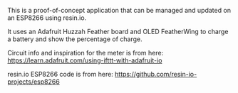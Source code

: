 This is a proof-of-concept application that can be managed and updated on an
ESP8266 using resin.io.

It uses an Adafruit Huzzah Feather board and OLED FeatherWing to charge a
battery and show the percentage of charge.

Circuit info and inspiration for the meter is from here:
https://learn.adafruit.com/using-ifttt-with-adafruit-io

resin.io ESP8266 code is from here:
https://github.com/resin-io-projects/esp8266
